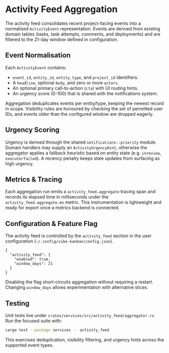 # Activity Feed Aggregation

The activity feed consolidates recent project-facing events into a normalized
`ActivityEvent` representation. Events are derived from existing domain tables
(tasks, task attempts, comments, and deployments) and are filtered to the 21-day
window defined in configuration.

## Event Normalisation

Each `ActivityEvent` contains:

- `event_id`, `entity_id`, `entity_type`, and `project_id` identifiers.
- A `headline`, optional `body`, and zero or more `actors`.
- An optional primary call-to-action (`cta`) with UI routing hints.
- An urgency score (0-100) that is shared with the notifications system.

Aggregation deduplicates events per entity/type, keeping the newest record in
scope. Visibility rules are honoured by checking the set of permitted user IDs,
and events older than the configured window are dropped eagerly.

## Urgency Scoring

Urgency is derived through the shared `notifications::priority` module. Domain
handlers may supply an `ActivityUrgencyHint`; otherwise the aggregator applies a
fallback heuristic based on entity state (e.g. `inreview`, `executorfailed`). A
recency penalty keeps stale updates from surfacing as high urgency.

## Metrics & Tracing

Each aggregation run emits a `activity_feed.aggregate` tracing span and records
its elapsed time in milliseconds under the `activity_feed.aggregate.ms` metric.
This instrumentation is lightweight and ready for export once a metrics backend
is connected.

## Configuration & Feature Flag

The activity feed is controlled by the `activity_feed` section in the user
configuration (`~/.config/vibe-kanban/config.json`).

```jsonc
{
  "activity_feed": {
    "enabled": true,
    "window_days": 21
  }
}
```

Disabling the flag short-circuits aggregation without requiring a restart.
Changing `window_days` allows experimentation with alternative slices.

## Testing

Unit tests live under `crates/services/src/activity_feed/aggregator.rs`. Run the
focused suite with:

```bash
cargo test --package services -- activity_feed
```

This exercises deduplication, visibility filtering, and urgency hints across the
supported event types.
